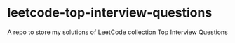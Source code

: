 # leetcode-top-interview-questions
A repo to store my solutions of LeetCode collection Top Interview Questions
